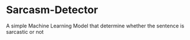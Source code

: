 # Sarcasm-Detector
A simple Machine Learning Model that determine whether the sentence is sarcastic or not
